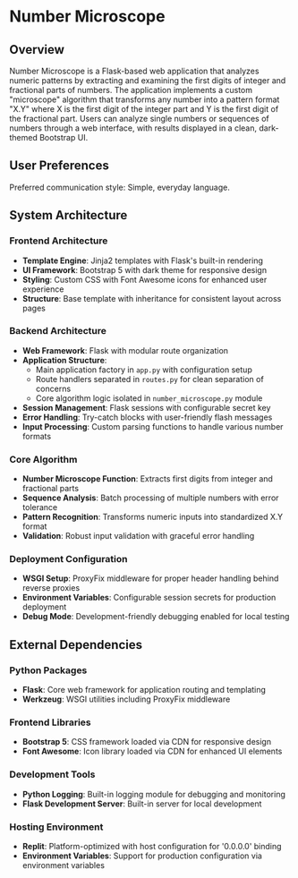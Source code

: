 # Number Microscope

## Overview

Number Microscope is a Flask-based web application that analyzes numeric patterns by extracting and examining the first digits of integer and fractional parts of numbers. The application implements a custom "microscope" algorithm that transforms any number into a pattern format "X.Y" where X is the first digit of the integer part and Y is the first digit of the fractional part. Users can analyze single numbers or sequences of numbers through a web interface, with results displayed in a clean, dark-themed Bootstrap UI.

## User Preferences

Preferred communication style: Simple, everyday language.

## System Architecture

### Frontend Architecture
- **Template Engine**: Jinja2 templates with Flask's built-in rendering
- **UI Framework**: Bootstrap 5 with dark theme for responsive design
- **Styling**: Custom CSS with Font Awesome icons for enhanced user experience
- **Structure**: Base template with inheritance for consistent layout across pages

### Backend Architecture
- **Web Framework**: Flask with modular route organization
- **Application Structure**: 
  - Main application factory in `app.py` with configuration setup
  - Route handlers separated in `routes.py` for clean separation of concerns
  - Core algorithm logic isolated in `number_microscope.py` module
- **Session Management**: Flask sessions with configurable secret key
- **Error Handling**: Try-catch blocks with user-friendly flash messages
- **Input Processing**: Custom parsing functions to handle various number formats

### Core Algorithm
- **Number Microscope Function**: Extracts first digits from integer and fractional parts
- **Sequence Analysis**: Batch processing of multiple numbers with error tolerance
- **Pattern Recognition**: Transforms numeric inputs into standardized X.Y format
- **Validation**: Robust input validation with graceful error handling

### Deployment Configuration
- **WSGI Setup**: ProxyFix middleware for proper header handling behind reverse proxies
- **Environment Variables**: Configurable session secrets for production deployment
- **Debug Mode**: Development-friendly debugging enabled for local testing

## External Dependencies

### Python Packages
- **Flask**: Core web framework for application routing and templating
- **Werkzeug**: WSGI utilities including ProxyFix middleware

### Frontend Libraries
- **Bootstrap 5**: CSS framework loaded via CDN for responsive design
- **Font Awesome**: Icon library loaded via CDN for enhanced UI elements

### Development Tools
- **Python Logging**: Built-in logging module for debugging and monitoring
- **Flask Development Server**: Built-in server for local development

### Hosting Environment
- **Replit**: Platform-optimized with host configuration for '0.0.0.0' binding
- **Environment Variables**: Support for production configuration via environment variables
